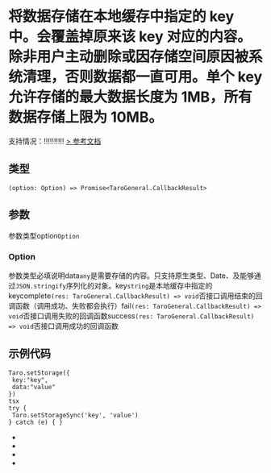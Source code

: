# 将数据存储在本地缓存中指定的 key 中。会覆盖掉原来该 key 对应的内容。除非用户主动删除或因存储空间原因被系统清理，否则数据都一直可用。单个 key 允许存储的最大数据长度为 1MB，所有数据存储上限为 10MB。
支持情况：!!!!!!!!!!
[> 参考文档
](https://developers.weixin.qq.com/miniprogram/dev/api/storage/wx.setStorage.html)
## 类型[​](setStorage.html#类型)
```tsx
(option: Option) => Promise<TaroGeneral.CallbackResult>
```

## 参数[​](setStorage.html#参数)
参数类型option`Option`
### Option[​](setStorage.html#option)
参数类型必填说明data`any`是需要存储的内容。只支持原生类型、Date、及能够通过`JSON.stringify`序列化的对象。key`string`是本地缓存中指定的 keycomplete`(res: TaroGeneral.CallbackResult) => void`否接口调用结束的回调函数（调用成功、失败都会执行）fail`(res: TaroGeneral.CallbackResult) => void`否接口调用失败的回调函数success`(res: TaroGeneral.CallbackResult) => void`否接口调用成功的回调函数
## 示例代码[​](setStorage.html#示例代码)
```tsx
Taro.setStorage({
 key:"key",
 data:"value"
})
tsx
try {
 Taro.setStorageSync('key', 'value')
} catch (e) { }
```

- 
- 

- 

-
